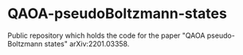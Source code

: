 # QAOA-pseudoBoltzmann-states
Public repository which holds the code for the paper "QAOA pseudo-Boltzmann states" arXiv:2201.03358.

